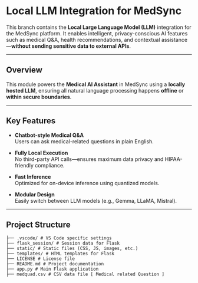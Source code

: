# Local LLM Integration for MedSync

This branch contains the **Local Large Language Model (LLM)** integration for the MedSync platform. It enables intelligent, privacy-conscious AI features such as medical Q&A, health recommendations, and contextual assistance—**without sending sensitive data to external APIs**.

---

## Overview

This module powers the **Medical AI Assistant** in MedSync using a **locally hosted LLM**, ensuring all natural language processing happens **offline** or **within secure boundaries**.

---

## Key Features

-  **Chatbot-style Medical Q&A**  
  Users can ask medical-related questions in plain English.

-  **Fully Local Execution**  
  No third-party API calls—ensures maximum data privacy and HIPAA-friendly compliance.

-  **Fast Inference**  
  Optimized for on-device inference using quantized models.

-  **Modular Design**  
  Easily switch between LLM models (e.g., Gemma, LLaMA, Mistral).

---

## Project Structure

``` structure
├── .vscode/ # VS Code specific settings
├── flask_session/ # Session data for Flask
├── static/ # Static files (CSS, JS, images, etc.)
├── templates/ # HTML templates for Flask
├── LICENSE # License file
├── README.md # Project documentation
├── app.py # Main Flask application
├── medquad.csv # CSV data file [ Medical related Question ]
```

